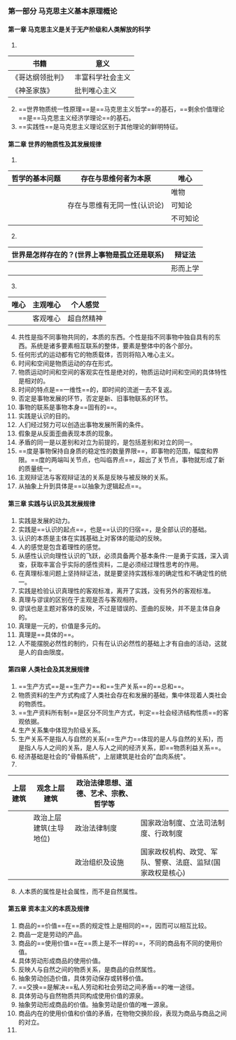 ### 第一部分 马克思主义基本原理概论

#### 第一章 马克思主义是关于无产阶级和人类解放的科学

1. 

| 书籍             | 意义             |
| ---------------- | ---------------- |
| 《哥达纲领批判》 | 丰富科学社会主义 |
| 《神圣家族》     | 批判唯心主义     |

2. ==世界物质统一性原理==是==马克思主义哲学==的基石，==剩余价值理论==是==马克思主义经济学理论==的基石。
3. ==实践性==是马克思主义理论区别于其他理论的鲜明特征。

#### 第二章 世界的物质性及其发展规律

1. 

| 哲学的基本问题 | 存在与思维何者为本原         | 唯心     |
| -------------- | ---------------------------- | -------- |
|                |                              | 唯物     |
|                | 存在与思维有无同一性(认识论) | 可知论   |
|                |                              | 不可知论 |

2. 

| 世界是怎样存在的？(世界上事物是孤立还是联系) | 辩证法   |
| -------------------------------------------- | -------- |
|                                              | 形而上学 |

3. 

| 唯心 | 主观唯心 | 个人感觉   |
| ---- | -------- | ---------- |
|      | 客观唯心 | 超自然精神 |

4. 共性是指不同事物共同的，本质的东西。个性是指不同事物中独自具有的东西。系统是诸多要素相互联系的整体，要素是整体中的各个部分。
5. 任何形式的运动都有它的物质载体，否则将陷入唯心主义。
6. 时间和空间是物质运动的存在形式。
7. 物质运动时间和空间的客观实在性是绝对的，物质运动时间和空间的具体特性是相对的。
8. 时间的特点是==一维性==的，即时间的流逝一去不复返。
9. 否定是事物发展的环节，否定是新、旧事物联系的环节。
10. 事物的联系是事物本身==固有的==。
11. 实践是认识的目的。
12. 人们经过努力可以创造出事物发展所需的条件。
13. 假象是从反面歪曲表现本质的现象。
14. 矛盾的同一是以差别和对立为前提的，是包括差别和对立的同一。
15. ==度是事物保持自身质的稳定性的数量界限==，即事物的范围，幅度和界限。==度的两端叫关节点，也叫临界点==，超出了关节点，事物就形成了新的质量统一。
16. 主观辩证法与客观辩证法的关系是反映与被反映的关系。
17. 从抽象上升到具体是==以抽象为逻辑起点==。

#### 第三章 实践与认识及其发展规律

1. 实践是发展的动力。
2. 实践是==认识的起点==，也是==认识的归宿==，是全部认识的基础。
3. 认识的本质是主体在实践基础上对客体的能动的反映。
4. 人的感觉是包含着理性的感觉。
5. 从感性认识向理性认识的飞跃，必须具备两个基本条件:一是勇于实践，深入调查，获取丰富合乎实际的感性资料，二是必须经过理性思考的作用。
6. 在真理标准问题上坚持辩证法，就是要坚持实践标准的确定性和不确定性的统一。
7. 实践是检验认识真理性的客观标准，离开了实践，没有另外的客观标准。
8. 真理与谬误的区别在于主观是否与客观相符。
9. 谬误也是主题对客体的反映，不过是错误的、歪曲的反映，并不是主体自身的。
10. 真理是一元的，价值是多元的。
11. 真理是==具体的==。
12. 人不能摆脱必然性的制约，只有在认识必然性的基础上才有自由的活动，这就是人的自由限度。

#### 第四章 人类社会及其发展规律

1. ==生产方式==是==生产力==和==生产关系==的==总和==。
2. 物质资料的生产方式构成了人类社会存在和发展的基础，集中体现着人类社会的物质性。
3. ==生产资料所有制==是区分不同生产方式，判定==社会经济结构性质==的客观依据。
4. 生产关系集中体现为阶级关系。
5. 生产关系不是指人与自然的关系(==生产力==体现的是人与自然的关系)，而是指人与人之间的关系，是人与人之间的经济关系，即==物质利益关系==。
6. 经济基础是社会的"骨骼系统"，上层建筑是社会的"血肉系统"。
7.  

| 上层建筑 | 观念上层建筑           | 政治法律思想、道德、艺术、宗教、哲学等 |                                                            |
| -------- | ---------------------- | -------------------------------------- | ---------------------------------------------------------- |
|          | 政治上层建筑(主导地位) | 政治法律制度                           | 国家政治制度、立法司法制度、行政制度                       |
|          |                        | 政治组织及设施                         | 国家政权机构、政党、军队、警察、法庭、监狱(国家政权是核心) |

8. 人本质的属性是社会属性，而不是自然属性。

#### 第五章 资本主义的本质及规律

1. 商品的==价值==在==质的规定性上是相同的==，因而可以相互比较。
2. 商品一定是劳动的产品。
3. 商品的==使用价值==在==质上是不一样的==，不同的商品有不同的使用价值。
4. 具体劳动形成商品的使用价值。
5. 反映人与自然之间的物质关系，是商品的自然属性。
6. 抽象劳动创造价值，具体劳动保存或转移价值。
7. ==交换==是解决==私人劳动和社会劳动之间矛盾==的唯一途径。
8. 具体劳动与自然物质共同构成使用价值的源泉。
9. 抽象劳动形成商品的价值。抽象劳动是价值的唯一源泉。
10. 商品内在的使用价值和价值的矛盾，在物物交换阶段，表现为商品与商品之间的对立。
11. 
